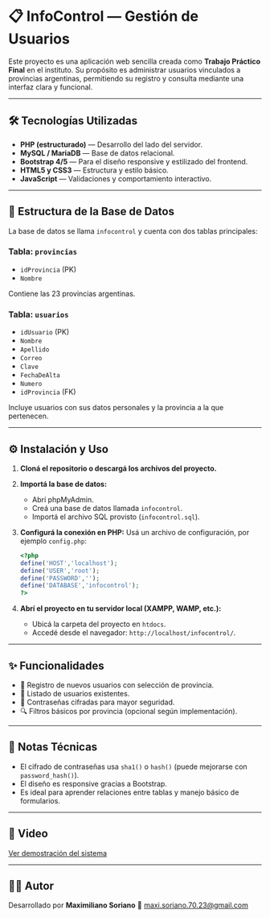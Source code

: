 
# 📋 InfoControl — Gestión de Usuarios

Este proyecto es una aplicación web sencilla creada como **Trabajo Práctico Final** en el instituto. Su propósito es administrar usuarios vinculados a provincias argentinas, permitiendo su registro y consulta mediante una interfaz clara y funcional.

---

## 🛠️ Tecnologías Utilizadas

- **PHP (estructurado)** — Desarrollo del lado del servidor.
- **MySQL / MariaDB** — Base de datos relacional.
- **Bootstrap 4/5** — Para el diseño responsive y estilizado del frontend.
- **HTML5 y CSS3** — Estructura y estilo básico.
- **JavaScript** — Validaciones y comportamiento interactivo.

---

## 🧩 Estructura de la Base de Datos

La base de datos se llama `infocontrol` y cuenta con dos tablas principales:

### Tabla: `provincias`
- `idProvincia` (PK)
- `Nombre`

Contiene las 23 provincias argentinas.

### Tabla: `usuarios`
- `idUsuario` (PK)
- `Nombre`
- `Apellido`
- `Correo`
- `Clave`
- `FechaDeAlta`
- `Numero`
- `idProvincia` (FK)

Incluye usuarios con sus datos personales y la provincia a la que pertenecen.

---

## ⚙️ Instalación y Uso

1. **Cloná el repositorio o descargá los archivos del proyecto.**

2. **Importá la base de datos:**
   - Abrí phpMyAdmin.
   - Creá una base de datos llamada `infocontrol`.
   - Importá el archivo SQL provisto (`infocontrol.sql`).

3. **Configurá la conexión en PHP:**
   Usá un archivo de configuración, por ejemplo `config.php`:

   ```php
   <?php
   define('HOST','localhost');
   define('USER','root');
   define('PASSWORD','');
   define('DATABASE','infocontrol');
   ?>

4. **Abrí el proyecto en tu servidor local (XAMPP, WAMP, etc.):**
   - Ubicá la carpeta del proyecto en `htdocs`.
   - Accedé desde el navegador: `http://localhost/infocontrol/`.

---

## ✨ Funcionalidades

- 📄 Registro de nuevos usuarios con selección de provincia.
- 📑 Listado de usuarios existentes.
- 🔐 Contraseñas cifradas para mayor seguridad.
- 🔍 Filtros básicos por provincia (opcional según implementación).

---

## 🧪 Notas Técnicas

- El cifrado de contraseñas usa `sha1()` o `hash()` (puede mejorarse con `password_hash()`).
- El diseño es responsive gracias a Bootstrap.
- Es ideal para aprender relaciones entre tablas y manejo básico de formularios.

---

## 📸 Video

[Ver demostración del sistema](https://drive.google.com/file/d/1Q4E-Cm8Picq1-r3v7JeWo5INt0ef7cLf/view?usp=sharing)

---

## 👨‍💻 Autor

Desarrollado por **Maximiliano Soriano**
📧 maxi.soriano.70.23@gmail.com
